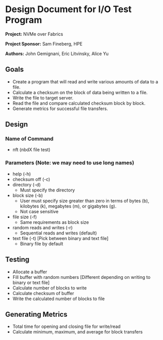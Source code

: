 
# Design Document for I/O Test Program

**Project:** NVMe over Fabrics

**Project Sponsor:** Sam Fineberg, HPE

**Authors:** John Gemignani, Eric Litvinsky, Alice Yu

## Goals
* Create a program that will read and write various amounts of data to a file.
* Calculate a checksum on the block of data being written to a file.
* Write the file to target server.
* Read the file and compare calculated checksum block by block.
* Generate metrics for successful file transfers.

## Design
### Name of Command
  * nft (nbdX file test)

### Parameters (Note: we may need to use long names)
  * help (-h)
  * checksum off (-c)
  * directory (-d)
    * Must specify the directory
  * block size (-b)
    * User must specify size greater than zero in terms of bytes (b), kilobytes (k), megabytes (m), or gigabytes (g).
    * Not case sensitive
  * file size (-f)
    * Same requirements as block size
  * random reads and writes (-r)
    * Sequential reads and writes (default)
  * text file (-t) [Pick between binary and text file]
    * Binary file by default

## Testing
  * Allocate a buffer
  * Fill buffer with random numbers [Different depending on writing to binary or text file]
  * Calculate number of blocks to write
  * Calculate checksum of buffer
  * Write the calculated number of blocks to file

## Generating Metrics
  * Total time for opening and closing file for write/read
  * Calculate minimum, maximum, and average for block transfers
